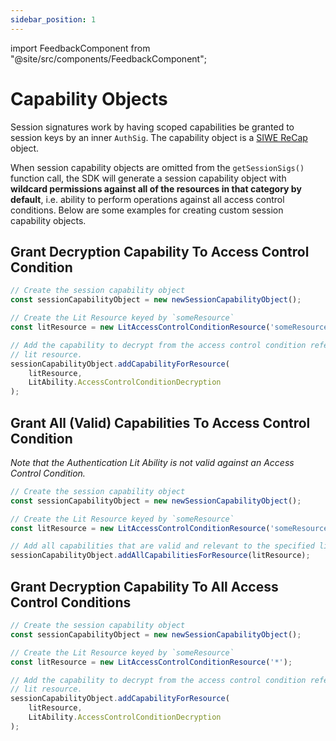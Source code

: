 ```yaml
---
sidebar_position: 1
---
```


import FeedbackComponent from "@site/src/components/FeedbackComponent";

# Capability Objects

Session signatures work by having scoped capabilities be granted to session keys by an inner `AuthSig`. The capability object is a [SIWE ReCap](https://eips.ethereum.org/EIPS/eip-5573) object.

When session capability objects are omitted from the `getSessionSigs()` function call, the SDK will generate a session capability object with **wildcard permissions against all of the resources in that category by default**, i.e. ability to perform operations against all access control conditions. Below are some examples for creating custom session capability objects.

## Grant Decryption Capability To Access Control Condition

```javascript
// Create the session capability object
const sessionCapabilityObject = new newSessionCapabilityObject();

// Create the Lit Resource keyed by `someResource`
const litResource = new LitAccessControlConditionResource('someResource');

// Add the capability to decrypt from the access control condition referred to by the 
// lit resource.
sessionCapabilityObject.addCapabilityForResource(
    litResource,
    LitAbility.AccessControlConditionDecryption
);
```

## Grant All (Valid) Capabilities To Access Control Condition 

_Note that the Authentication Lit Ability is not valid against an Access Control Condition._

```javascript
// Create the session capability object
const sessionCapabilityObject = new newSessionCapabilityObject();

// Create the Lit Resource keyed by `someResource`
const litResource = new LitAccessControlConditionResource('someResource');

// Add all capabilities that are valid and relevant to the specified lit resource.
sessionCapabilityObject.addAllCapabilitiesForResource(litResource);
```

## Grant Decryption Capability To All Access Control Conditions

```javascript
// Create the session capability object
const sessionCapabilityObject = new newSessionCapabilityObject();

// Create the Lit Resource keyed by `someResource`
const litResource = new LitAccessControlConditionResource('*');

// Add the capability to decrypt from the access control condition referred to by the 
// lit resource.
sessionCapabilityObject.addCapabilityForResource(
    litResource,
    LitAbility.AccessControlConditionDecryption
);
```
<FeedbackComponent/>
